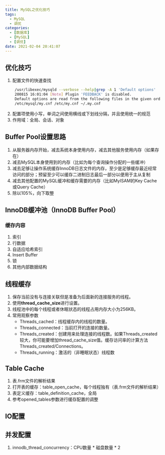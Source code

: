 ```yaml
---
title: MySQL之优化技巧
tags:
  - MySQL
  - 调优
categories:
  - [数据库]
  - [MySQL]
  - [调优]
date: 2021-02-04 20:41:07
---
```

## 优化技巧

1. 配置文件的快速查找
   ```bash
    /usr/libexec/mysqld --verbose --help|grep -A 1 'Default options'
    200815 16:01:04 [Note] Plugin 'FEEDBACK' is disabled.
    Default options are read from the following files in the given order:
    /etc/mysql/my.cnf /etc/my.cnf ~/.my.cnf
   ```
2. 配置项使用小写，单词之间使用横线或下划线分隔，并且使用统一的规范
3. 作用域：全局、会话、对象
<!--more-->

## Buffer Pool设置思路

1. 从服务器内存开始，减去系统本身使用内存，减去其他服务使用内存（如果存在）
2. 减去MySQL本身使用到的内存（比如为每个查询操作分配的一些缓冲）
3. 减去足够让操作系统缓存InnoDB日志文件的内存，至少是足够缓存最近经常访问的部分；预留至少可以缓存二进制日志最后一部分以便用于主从复制
4. 减去其他配置的MySQL缓冲和缓存需要的内存（比如MyISAM的Key Cache或Query Cache）
5. 除以105%，向下取整

## InnoDB缓冲池（InnoDB Buffer Pool）

### 缓存内容

1. 索引
2. 行数据
3. 自适应哈希索引
4. Insert Buffer
5. 锁
6. 其他内部数据结构

## 线程缓存

1. 保存当前没有与连接关联但是准备为后面新的连接服务的线程。
2. 使用**thread_cache_size**进行设置。
3. 线程池中的每个线程或者休眠状态的线程占用内存大小为256KB。
4. 常用观察参数
   - Threads_cached：线程缓存内的线程的数量。
   - Threads_connected：当前打开的连接的数量。
   - Threads_created：创建用来处理连接的线程数。如果Threads_created较大，你可能要增加thread_cache_size值。缓存访问率的计算方法Threads_created/Connections。
   - Threads_running：激活的（非睡眠状态）线程数


## Table Cache

1. 表.frm文件的解析结果
2. 打开表的缓存：table_open_cache，每个线程独有（表.frm文件的解析结果）
3. 表定义缓存：table_definition_cache，全局
4. 参考opened_tables参数进行缓存配置的调整

## IO配置

## 并发配置

1. innodb_thread_concurrency：CPU数量 * 磁盘数量 * 2